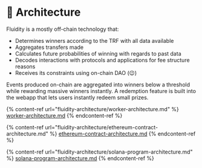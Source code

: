 # 🏢 Architecture

Fluidity is a mostly off-chain technology that:

* Determines winners according to the TRF with all data available
* Aggregates transfers made
* Calculates future probabilities of winning with regards to past data
* Decodes interactions with protocols and applications for fee structure reasons
* Receives its constraints using on-chain DAO (:wink:)

Events produced on-chain are aggregated into winners below a threshold while rewarding massive winners instantly. A redemption feature is built into the webapp that lets users instantly redeem small prizes.

{% content-ref url="fluidity-architecture/worker-architecture.md" %}
[worker-architecture.md](fluidity-architecture/worker-architecture.md)
{% endcontent-ref %}

{% content-ref url="fluidity-architecture/ethereum-contract-architecture.md" %}
[ethereum-contract-architecture.md](fluidity-architecture/ethereum-contract-architecture.md)
{% endcontent-ref %}

{% content-ref url="fluidity-architecture/solana-program-architecture.md" %}
[solana-program-architecture.md](fluidity-architecture/solana-program-architecture.md)
{% endcontent-ref %}
